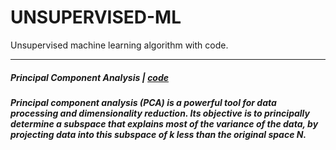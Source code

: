 # UNSUPERVISED-ML
Unsupervised machine learning algorithm with code.


----------------------
##### Principal Component Analysis | [code](https://github.com/algostatml/UNSUPERVISED-ML/blob/master/PRINCIPAL%20COMPONENT%20ANALYSIS/PCA.py)

##### Principal component analysis (PCA) is a powerful tool for data processing and dimensionality reduction. Its objective is to principally determine a subspace that explains most of the variance of the data, by projecting data into this subspace of k less than the original space N.
